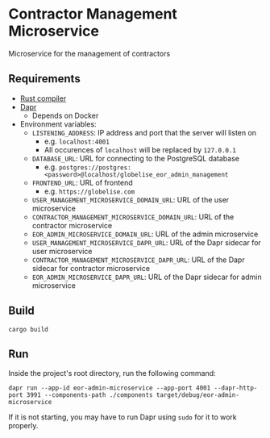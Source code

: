 # Contractor Management Microservice

Microservice for the management of contractors

## Requirements

- [Rust compiler](https://www.rust-lang.org/tools/install)
- [Dapr](https://docs.dapr.io/getting-started/)
  - Depends on Docker
- Environment variables:
  - `LISTENING_ADDRESS`: IP address and port that the server will listen on
    - e.g. `localhost:4001`
    - All occurences of `localhost` will be replaced by `127.0.0.1`
  - `DATABASE_URL`: URL for connecting to the PostgreSQL database
    - e.g. `postgres://postgres:<password>@localhost/globelise_eor_admin_management`
  - `FRONTEND_URL`: URL of frontend
    - e.g. `https://globelise.com`
  - `USER_MANAGEMENT_MICROSERVICE_DOMAIN_URL`: URL of the user microservice
  - `CONTRACTOR_MANAGEMENT_MICROSERVICE_DOMAIN_URL`: URL of the contractor microservice
  - `EOR_ADMIN_MICROSERVICE_DOMAIN_URL`: URL of the admin microservice
  - `USER_MANAGEMENT_MICROSERVICE_DAPR_URL`: URL of the Dapr sidecar for user microservice
  - `CONTRACTOR_MANAGEMENT_MICROSERVICE_DAPR_URL`: URL of the Dapr sidecar for contractor microservice
  - `EOR_ADMIN_MICROSERVICE_DAPR_URL`: URL of the Dapr sidecar for admin microservice

## Build

```
cargo build
```

## Run

Inside the project's root directory, run the following command:

```
dapr run --app-id eor-admin-microservice --app-port 4001 --dapr-http-port 3991 --components-path ./components target/debug/eor-admin-microservice
```

If it is not starting, you may have to run Dapr using `sudo` for it to work properly.
